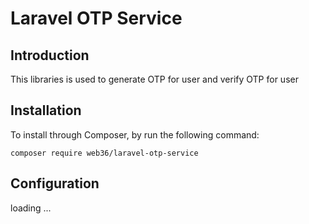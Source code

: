 # Laravel OTP Service

## Introduction
This libraries is used to generate OTP for user and verify OTP for user 


## Installation

To install through Composer, by run the following command:

```
composer require web36/laravel-otp-service
```

## Configuration

loading ...

